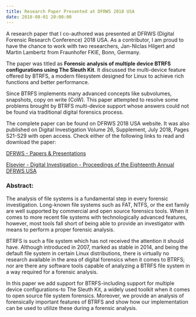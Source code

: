 ```yaml
---
title: Research Paper Presented at DFRWS 2018 USA
date: 2018-08-01 20:00:00
---
```


A research paper that I co-authored was presented at DFRWS (Digital Forensic
Research Conference) 2018 USA. As a contributor, I am proud to have the chance to
work with two researchers, Jan-Niclas Hilgert and Martin Lambertz from Fraunhofer
FKIE, Bonn, Germany.

The paper was titled as **Forensic analysis of multiple device BTRFS configurations
using The Sleuth Kit**. It discussed the multi-device feature offered by BTRFS, a modern
filesystem designed for Linux to achieve rich functions and better performance.

Since BTRFS implements many advanced concepts like subvolumes, snapshots, copy on
write (CoW). This paper attempted to resolve some problems brought by BTRFS
multi-device support whose answers could not be found via traditional digital
forensics process.

The complete paper can be found on DFRWS 2018 USA website. It was also published
on Digital Investigation Volume 26, Supplement, July 2018, Pages S21-S29 with open
access. Check either of the following links to read and download the paper:

[DFRWS - Papers & Presentations](https://www.dfrws.org/conferences/dfrws-usa-2018/sessions/forensic-analysis-multiple-device-btrfs-configurations-using)

[Elsevier - Digital Investigation - Proceedings of the Eighteenth Annual DFRWS USA](https://www.sciencedirect.com/science/article/pii/S1742287618301993)
<!--excerpt-->

### Abstract:

The analysis of file systems is a fundamental step in every forensic investigation. Long-known file
systems such as FAT, NTFS, or the ext family are well supported by commercial and open source forensics
tools. When it comes to more recent file systems with technologically advanced features, however, most
tools fall short of being able to provide an investigator with means to perform a proper forensic analysis.

BTRFS is such a file system which has not received the attention it should have. Although introduced in
2007, marked as stable in 2014, and being the default file system in certain Linux distributions, there is
virtually no research available in the area of digital forensics when it comes to BTRFS; nor are there any
software tools capable of analyzing a BTRFS file system in a way required for a forensic analysis.

In this paper we add support for BTRFS-including support for multiple device configurations-to The
Sleuth Kit, a widely used toolkit when it comes to open source file system forensics. Moreover, we
provide an analysis of forensically important features of BTRFS and show how our implementation can be
used to utilize these during a forensic analysis.